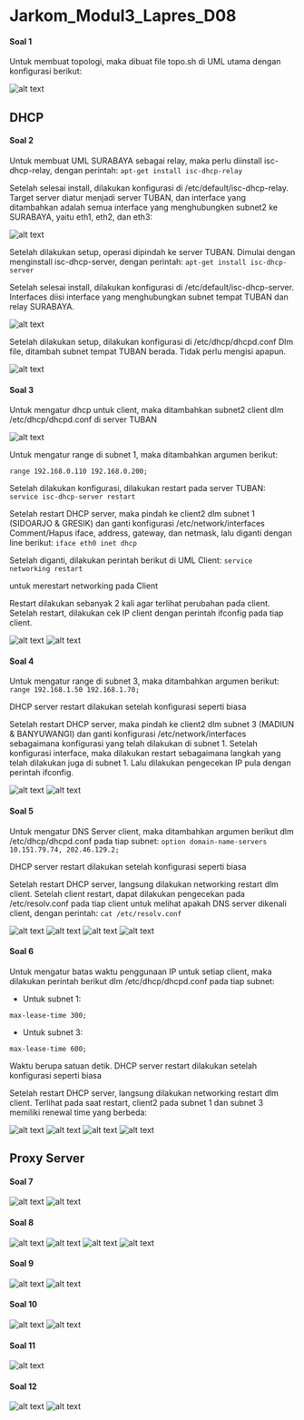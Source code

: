 # Jarkom_Modul3_Lapres_D08
#### Soal 1
Untuk membuat topologi, maka dibuat file topo.sh di UML utama dengan konfigurasi berikut:

![alt text](images/1.png)
## DHCP
#### Soal 2
Untuk membuat UML SURABAYA sebagai relay, maka perlu diinstall isc-dhcp-relay, dengan perintah:
``` apt-get install isc-dhcp-relay ```

Setelah selesai install, dilakukan konfigurasi di /etc/default/isc-dhcp-relay.
Target server diatur menjadi server TUBAN, dan interface yang ditambahkan adalah semua interface yang menghubungken subnet2 ke SURABAYA, yaitu eth1, eth2, dan eth3:

![alt text](images/2-1.png)

Setelah dilakukan setup, operasi dipindah ke server TUBAN. Dimulai dengan menginstall isc-dhcp-server, dengan perintah:
``` apt-get install isc-dhcp-server ```

Setelah selesai install, dilakukan konfigurasi di /etc/default/isc-dhcp-server.
Interfaces diisi interface yang menghubungkan subnet tempat TUBAN dan relay SURABAYA.

![alt text](images/2-2.png)

Setelah dilakukan setup, dilakukan konfigurasi di /etc/dhcp/dhcpd.conf
Dlm file, ditambah subnet tempat TUBAN berada. Tidak perlu mengisi apapun.

![alt text](images/2-3.png)
#### Soal 3
Untuk mengatur dhcp untuk client, maka ditambahkan subnet2 client dlm /etc/dhcp/dhcpd.conf di server TUBAN

![alt text](images/2-4.png)

Untuk mengatur range di subnet 1, maka ditambahkan argumen berikut:
``` range 192.168.0.10 192.168.0.100;
range 192.168.0.110 192.168.0.200;
```

Setelah dilakukan konfigurasi, dilakukan restart pada server TUBAN:
``` service isc-dhcp-server restart ```

Setelah restart DHCP server, maka pindah ke client2 dlm subnet 1 (SIDOARJO & GRESIK) dan ganti konfigurasi /etc/network/interfaces
Comment/Hapus iface, address, gateway, dan netmask, lalu diganti dengan line berikut:
``` iface eth0 inet dhcp ```

Setelah diganti, dilakukan perintah berikut di UML Client:
``` service networking restart ```

untuk merestart networking pada Client

Restart dilakukan sebanyak 2 kali agar terlihat perubahan pada client.
Setelah restart, dilakukan cek IP client dengan perintah ifconfig pada tiap client.

![alt text](images/3-1.png)
![alt text](images/3-2.png)
#### Soal 4
Untuk mengatur range di subnet 3, maka ditambahkan argumen berikut:
``` range 192.168.1.50 192.168.1.70; ```

DHCP server restart dilakukan setelah konfigurasi seperti biasa

Setelah restart DHCP server, maka pindah ke client2 dlm subnet 3 (MADIUN & BANYUWANGI) dan ganti konfigurasi /etc/network/interfaces sebagaimana konfigurasi yang telah dilakukan di subnet 1.
Setelah konfigurasi interface, maka dilakukan restart sebagaimana langkah yang telah dilakukan juga di subnet 1.
Lalu dilakukan pengecekan IP pula dengan perintah ifconfig.

![alt text](images/4-1.png)
![alt text](images/4-2.png)
#### Soal 5
Untuk mengatur DNS Server client, maka ditambahkan argumen berikut dlm /etc/dhcp/dhcpd.conf pada tiap subnet:
``` option domain-name-servers 10.151.79.74, 202.46.129.2; ```

DHCP server restart dilakukan setelah konfigurasi seperti biasa

Setelah restart DHCP server, langsung dilakukan networking restart dlm client.
Setelah client restart, dapat dilakukan pengecekan pada /etc/resolv.conf pada tiap client untuk melihat apakah DNS server dikenali client, dengan perintah:
``` cat /etc/resolv.conf ```

![alt text](images/5-1.png)
![alt text](images/5-2.png)
![alt text](images/5-3.png)
![alt text](images/5-4.png)
#### Soal 6
Untuk mengatur batas waktu penggunaan IP untuk setiap client, maka dilakukan perintah berikut dlm /etc/dhcp/dhcpd.conf pada tiap subnet:
- Untuk subnet 1:
``` default-lease-time 300;
max-lease-time 300;
```

- Untuk subnet 3:
``` default-lease-time 600;
max-lease-time 600;
```

Waktu berupa satuan detik.
DHCP server restart dilakukan setelah konfigurasi seperti biasa

Setelah restart DHCP server, langsung dilakukan networking restart dlm client.
Terlihat pada saat restart, client2 pada subnet 1 dan subnet 3 memiliki renewal time yang berbeda:

![alt text](images/6-1.png)
![alt text](images/6-2.png)
![alt text](images/6-3.png)
![alt text](images/6-4.png)
## Proxy Server
#### Soal 7
![alt text](images/7-1.png)
![alt text](images/7-2.png)
#### Soal 8
![alt text](images/8-1.png)
![alt text](images/8-2.png)
![alt text](images/8-3.png)
![alt text](images/8-4.png)
#### Soal 9
![alt text](images/9-1.png)
![alt text](images/9-2.png)
#### Soal 10
![alt text](images/10-1.png)
![alt text](images/10-2.png)
#### Soal 11
![alt text](images/11.png)
#### Soal 12
![alt text](images/12-1.png)
![alt text](images/12-2.png)
